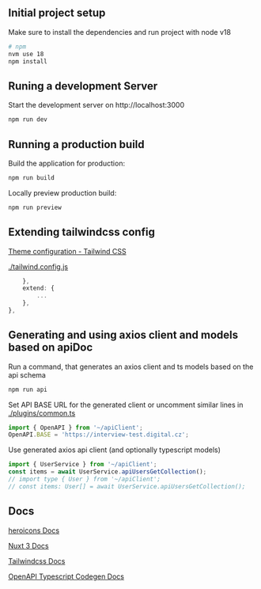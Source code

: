 ## Initial project setup

Make sure to install the dependencies and run project with node v18
```bash
# npm
nvm use 18
npm install
```

## Runing a development Server

Start the development server on http://localhost:3000
```bash
npm run dev
```

## Running a production build

Build the application for production:
```bash
npm run build
```

Locally preview production build:
```bash
npm run preview
```

## Extending tailwindcss config
[Theme configuration - Tailwind CSS](https://tailwindcss.com/docs/theme#extending-the-default-theme)

[./tailwind.config.js](./tailwind.config.js)
```js
    },
    extend: {
        ...
    },
},
```

## Generating and using axios client and models based on apiDoc
Run a command, that generates an axios client and ts models based on the api schema
```bash
npm run api
```

Set API BASE URL for the generated client or uncomment similar lines in [./plugins/common.ts](./plugins/common.ts)
```ts
import { OpenAPI } from '~/apiClient';
OpenAPI.BASE = 'https://interview-test.digital.cz';
```

Use generated axios api client (and optionally typescript models)
```ts
import { UserService } from '~/apiClient';
const items = await UserService.apiUsersGetCollection();
// import type { User } from '~/apiClient';
// const items: User[] = await UserService.apiUsersGetCollection();
```


## Docs
[heroicons Docs](https://heroicons.com/)

[Nuxt 3 Docs](https://nuxt.com/docs/getting-started/introduction)

[Tailwindcss Docs](https://nuxt.com/docs/getting-started/introduction)

[OpenAPI Typescript Codegen Docs](https://github.com/ferdikoomen/openapi-typescript-codegen)